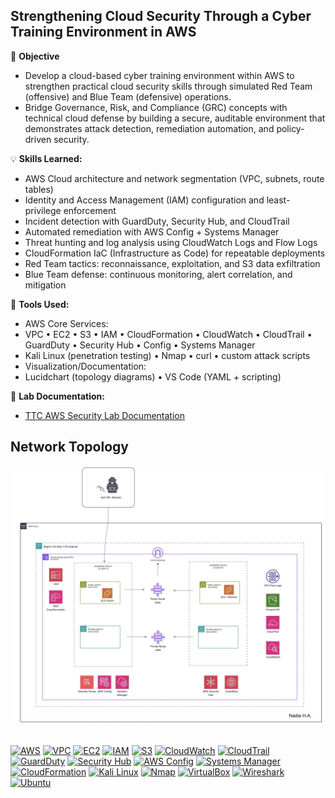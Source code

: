 ## Strengthening Cloud Security Through a Cyber Training Environment in AWS

📌 **Objective**
- Develop a cloud-based cyber training environment within AWS to strengthen practical cloud security skills through simulated Red Team (offensive) and Blue Team (defensive) operations.
- Bridge Governance, Risk, and Compliance (GRC) concepts with technical cloud defense by building a secure, auditable environment that demonstrates attack detection, remediation automation, and policy-driven security.

💡 **Skills Learned:**

- AWS Cloud architecture and network segmentation (VPC, subnets, route tables)
- Identity and Access Management (IAM) configuration and least-privilege enforcement
- Incident detection with GuardDuty, Security Hub, and CloudTrail
- Automated remediation with AWS Config + Systems Manager
- Threat hunting and log analysis using CloudWatch Logs and Flow Logs
- CloudFormation IaC (Infrastructure as Code) for repeatable deployments
- Red Team tactics: reconnaissance, exploitation, and S3 data exfiltration
- Blue Team defense: continuous monitoring, alert correlation, and mitigation

🔧 **Tools Used:**

- AWS Core Services:
- VPC • EC2 • S3 • IAM • CloudFormation • CloudWatch • CloudTrail • GuardDuty • Security Hub • Config • Systems Manager
- Kali Linux (penetration testing) • Nmap • curl • custom attack scripts
- Visualization/Documentation:
- Lucidchart (topology diagrams) • VS Code (YAML + scripting)

📂 **Lab Documentation:**
- <a href="https://github.com/nadiansh/tcc-aws-security-lab/blob/main/thecompliancecollective(tcc)_tkh_if_p2_end_project_report_final.pdf">TTC AWS Security Lab Documentation</a>


## Network Topology

![image alt](https://github.com/nadiansh/tcc-aws-security-lab/blob/main/NetworkTopology-AWS.jpeg?raw=true)

## 
[![AWS](https://img.shields.io/badge/AWS-Amazon%20Cloud-FF9900?logo=amazonaws&logoColor=fff)](#)
[![VPC](https://img.shields.io/badge/VPC-Virtual%20Private%20Cloud-1F6FEB?logo=aws&logoColor=fff)](#)
[![EC2](https://img.shields.io/badge/EC2-Elastic%20Compute%20Cloud-232F3E?logo=aws&logoColor=fff)](#)
[![IAM](https://img.shields.io/badge/IAM-Identity%20%26%20Access%20Mgmt-02497A?logo=aws&logoColor=fff)](#)
[![S3](https://img.shields.io/badge/S3-Simple%20Storage%20Service-569A31?logo=aws&logoColor=fff)](#)
[![CloudWatch](https://img.shields.io/badge/CloudWatch-Monitoring-0E74B8?logo=aws&logoColor=fff)](#)
[![CloudTrail](https://img.shields.io/badge/CloudTrail-Audit%20Logs-0052CC?logo=aws&logoColor=fff)](#)
[![GuardDuty](https://img.shields.io/badge/GuardDuty-Threat%20Detection-0B6A45?logo=aws&logoColor=fff)](#)
[![Security Hub](https://img.shields.io/badge/Security%20Hub-Central%20Alerts-113F8C?logo=aws&logoColor=fff)](#)
[![AWS Config](https://img.shields.io/badge/AWS%20Config-Compliance%20Checks-2D6B9A?logo=aws&logoColor=fff)](#)
[![Systems Manager](https://img.shields.io/badge/Systems%20Manager-SSM-1E6FBF?logo=aws&logoColor=fff)](#)
[![CloudFormation](https://img.shields.io/badge/CloudFormation-Infrastructure%20as%20Code-2A5F8A?logo=aws&logoColor=fff)](#)
[![Kali Linux](https://img.shields.io/badge/Kali%20Linux-557C94?logo=kalilinux&logoColor=fff)](#)
[![Nmap](https://img.shields.io/badge/Nmap-Port%20Scanner-0F9D58?logo=nmap&logoColor=fff)](#)
[![VirtualBox](https://img.shields.io/badge/VirtualBox-183A61?logo=virtualbox&logoColor=white)](#)
[![Wireshark](https://img.shields.io/badge/Wireshark-1679A7?logo=wireshark&logoColor=white)](#)
[![Ubuntu](https://img.shields.io/badge/Ubuntu-E95420?logo=ubuntu&logoColor=white)](#)


